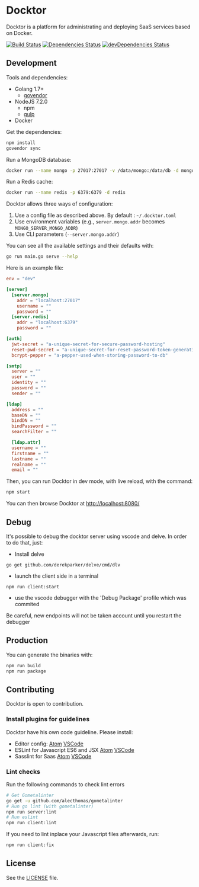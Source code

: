 # Docktor

Docktor is a platform for administrating and deploying SaaS services based on Docker.

[![Build Status](https://travis-ci.org/soprasteria/docktor.svg?branch=golang)](https://travis-ci.org/soprasteria/docktor)
[![Dependencies Status](https://david-dm.org/soprasteria/docktor.svg)](https://david-dm.org/soprasteria/docktor)
[![devDependencies Status](https://david-dm.org/soprasteria/docktor/dev-status.svg)](https://david-dm.org/soprasteria/docktor?type=dev)

## Development

Tools and dependencies:
* Golang 1.7+
  * [govendor](https://github.com/kardianos/govendor)
* NodeJS 7.2.0
  * npm
  * [gulp](https://github.com/gulpjs/gulp)
* Docker

Get the dependencies:

```sh
npm install
govendor sync
```

Run a MongoDB database:

```sh
docker run --name mongo -p 27017:27017 -v /data/mongo:/data/db -d mongo
```

Run a Redis cache:

```sh
docker run --name redis -p 6379:6379 -d redis
```

Docktor allows three ways of configuration:

1. Use a config file as described above. By default : `~/.docktor.toml`
2. Use environment variables (e.g., `server.mongo.addr` becomes `MONGO_SERVER_MONGO_ADDR`)
3. Use CLI parameters (`--server.mongo.addr`)

You can see all the available settings and their defaults with:

```sh
go run main.go serve --help
```

Here is an example file:

```toml
env = "dev"

[server]
  [server.mongo]
    addr = "localhost:27017"
    username = ""
    password = ""
  [server.redis]
    addr = "localhost:6379"
    password = ""

[auth]
  jwt-secret = "a-unique-secret-for-secure-password-hosting"
  reset-pwd-secret = "a-unique-secret-for-reset-password-token-generation"
  bcrypt-pepper = "a-pepper-used-when-storing-password-to-db"

[smtp]
  server = ""
  user = ""
  identity = ""
  password = ""
  sender = ""

[ldap]
  address = ""
  baseDN = ""
  bindDN = ""
  bindPassword = ""
  searchFilter = ""

  [ldap.attr]
  username = ""
  firstname = ""
  lastname = ""
  realname = ""
  email = ""
```

Then, you can run Docktor in dev mode, with live reload, with the command:

```sh
npm start
```

You can then browse Docktor at [http://localhost:8080/](http://localhost:8080/)

## Debug

It's possible to debug the docktor server using vscode and delve.
In order to do that, just:

* Install delve

```shell
go get github.com/derekparker/delve/cmd/dlv
```

* launch the client side in a terminal

```shell
npm run client:start
```

* use the vscode debugger with the 'Debug Package' profile which was commited

Be careful, new endpoints will not be taken account until you restart the debugger


## Production

You can generate the binaries with:

```sh
npm run build
npm run package
```

## Contributing

Docktor is open to contribution.

### Install plugins for guidelines

Docktor have his own code guideline. Please install:
- Editor config: [Atom](https://atom.io/packages/editorconfig) [VSCode](https://marketplace.visualstudio.com/items?itemName=EditorConfig.EditorConfig)
- ESLint for Javascript ES6 and JSX [Atom](https://atom.io/packages/linter-eslint) [VSCode](https://marketplace.visualstudio.com/items?itemName=dbaeumer.vscode-eslint)
- Sasslint for Saas [Atom](https://atom.io/packages/linter-sass-lint) [VSCode](https://marketplace.visualstudio.com/items?itemName=glen-84.sass-lint)

### Lint checks

Run the following commands to check lint errors

```bash
# Get Gometalinter
go get -u github.com/alecthomas/gometalinter
# Run go lint (with gometalinter)
npm run server:lint
# Run eslint
npm run client:lint
```

If you need to lint inplace your Javascript files afterwards, run:

```bash
npm run client:fix
```

## License

See the [LICENSE](./LICENSE) file.
